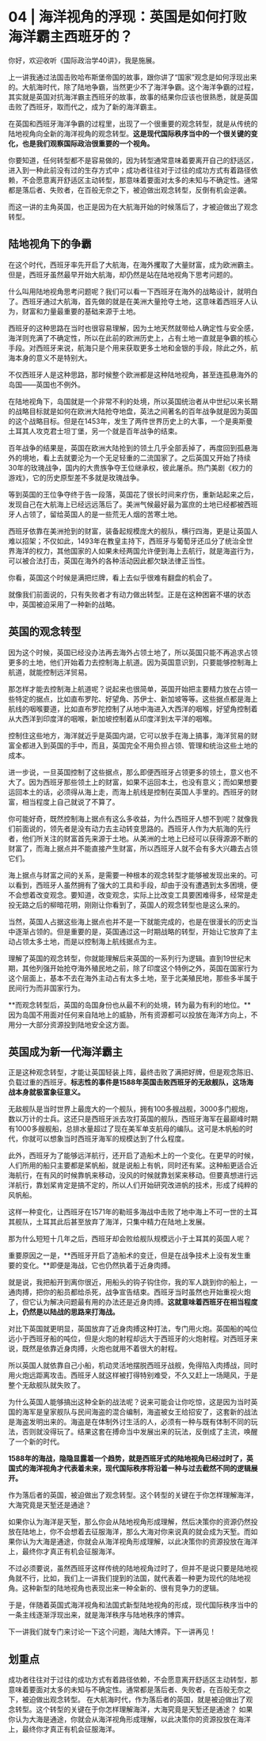 # 04 | 海洋视角的浮现：英国是如何打败海洋霸主西班牙的？

你好，欢迎收听《国际政治学40讲》，我是施展。

上一讲我通过法国击败哈布斯堡帝国的故事，跟你讲了“国家”观念是如何浮现出来的。大航海时代，除了陆地争霸，当然更少不了海洋争霸。这个海洋争霸的过程，其实就是英国对抗海洋霸主西班牙的故事，故事的结果你应该也很熟悉，就是英国击败了西班牙，取而代之，成为了新的海洋霸主。

在英国和西班牙海洋争霸的过程里，出现了一个很重要的观念转型，就是从传统的陆地视角向全新的海洋视角的观念转型。**这是现代国际秩序当中的一个很关键的变化，也是我们观察国际政治很重要的一个视角。**

你要知道，任何转型都不是容易做的，因为转型通常意味着要离开自己的舒适区，进入到一种此前没有过的生存方式中；成功者往往对于过往的成功方式有着路径依赖，不会愿意离开舒适区主动转型，那意味着要面对太多的未知与不确定性。通常都是落后者、失败者，在百般无奈之下，被迫做出观念转型，反倒有机会逆袭。

而这一讲的主角英国，也正是因为在大航海开始的时候落后了，才被迫做出了观念转型。

## 陆地视角下的争霸

在这个时代，西班牙率先开启了大航海，在海外攫取了大量财富，成为欧洲霸主。但是，西班牙虽然最早开始大航海，却仍然是站在陆地视角下思考问题的。

什么叫用陆地视角思考问题呢？我们可以看一下西班牙在海外的战略设计，就明白了。西班牙通过大航海，首先做的就是在美洲大量抢夺土地，这意味着西班牙人认为，财富和力量最重要的基础来源于土地。

西班牙的这种思路在当时也很容易理解，因为土地天然就带给人确定性与安全感，海洋则充满了不确定性，所以在此前的欧洲历史上，占有土地一直就是争霸的核心手段。对西班牙来说，航海只是个用来获取更多土地和金银的手段，除此之外，航海本身的意义不是特别大。

不仅西班牙人是这种思路，那时候整个欧洲都是这种陆地视角，甚至连孤悬海外的岛国——英国也不例外。

在陆地视角下，岛国就是一个非常不利的处境，所以英国统治者从中世纪以来长期的战略目标就是如何在欧洲大陆抢夺地盘，英法之间著名的百年战争就是因为英国的这个战略目标。但是在1453年，发生了两件世界历史上的大事，一个是奥斯曼土耳其人攻克君士坦丁堡，另一个就是百年战争的结束。

百年战争的结果是，英国在欧洲大陆抢到的领土几乎全部丢掉了，再度回到孤悬海外的境地，看上去就要沦为一个无足轻重的二流国家了。之后英国又开始了持续30年的玫瑰战争，国内的大贵族争夺王位继承权，彼此屠杀。热门美剧《权力的游戏》，它的历史原型差不多就是玫瑰战争。

等到英国的王位争夺终于告一段落，英国花了很长时间来疗伤，重新站起来之后，发现自己在大航海上已经远远落后了。美洲气候最好最为富庶的土地已经都被西班牙人占领了，留给英国人的是一些荒无人烟的苦寒土地。

西班牙依靠在美洲抢到的财富，装备起规模庞大的舰队，横行四海，更是让英国人难以招架；不仅如此，1493年在教皇主持下，西班牙与葡萄牙还瓜分了统治全世界海洋的权力，其他国家的人如果未经两国允许便到海上去航行，就是海盗行为，可以被合法打击，英国在海外的各种活动因此都欠缺法律正当性。

你看，英国这个时候是满把烂牌，看上去似乎很难有翻盘的机会了。

就像我们前面说的，只有失败者才有动力做出转型。正是在这种困窘不堪的状态中，英国被迫采用了一种新的战略。

## 英国的观念转型

因为这个时候，英国已经没办法再去海外占领土地了，所以英国只能不再追求占领更多的土地，他们开始着力去控制海上航道。因为英国意识到，只要能够控制海上航道，就能控制远洋贸易。

那怎样才能去控制海上航道呢？说起来也很简单，英国开始把主要精力放在占领一些特定的据点，比如直布罗陀、好望角、苏伊士、新加坡等等。这些据点都是海上航线的咽喉要道，比如直布罗陀控制了从地中海进入大西洋的咽喉，好望角控制着从大西洋到印度洋的咽喉，新加坡控制着从印度洋到太平洋的咽喉。

控制住这些地方，海洋就近乎是英国内湖，它可以放手在海上搞事，海洋贸易的财富全都进入到英国的手中，而且，英国完全不用负担占领、管理和统治这些土地的成本。

进一步说，一旦英国控制了这些据点，那么即便西班牙占领更多的领土，意义也不大了。因为西班牙那些领土上的财富，如果不运回本土，也没有意义；而如果想要运回本土的话，必须得从海上走，而海上航线是控制在英国人手里的。西班牙的财富，相当程度上自己就说了不算了。

你可能好奇，既然控制海上据点有这么多收益，为什么西班牙人想不到呢？就像我们前面说的，领先者是没有动力去主动转变思路的。西班牙人作为大航海的先行者，他们所关注的财富首先来源于土地。从美洲的土地上已经可以获得源源不断的财富了，而海上据点并不能直接产生财富，所以西班牙人就不会有多大兴趣去占领它们。

海上据点与财富之间的关系，是需要一种根本的观念转型才能够被发现出来的。可以看到，西班牙人虽然拥有了强大的工具和手段，却由于没有遭遇到太多困境，便不会想着改变观念。要知道，改变观念，实际上比改变工具要困难得多，经常是走投无路之后的柳暗花明，刚刚让你看到了，英国人的观念转型也是这么来的。

当然，英国人占据这些海上据点也并不是一下就能完成的，也是在很漫长的历史当中逐渐占领的。但是重要的是，英国通过这一时期战略的转型，开始让它放弃了主动占领太多土地，而是以控制海上航线据点为主。

理解了英国的观念转型，你就能理解后来英国的一系列行为逻辑。直到19世纪末期，其他列强开始抢夺海外殖民地之前，除了印度这个特例之外，英国在国家行为这个层面上，基本不去在海外主动占有太多土地，至于北美殖民地，那些多半属于民间行为而非国家行为。

**而观念转型后，英国的岛国身份也从最不利的处境，转为最为有利的地位。**因为岛国不用面对任何来自陆地上的威胁，所有资源都可以投放在海洋方向上，不用分一大部分资源投到陆地安全这方面。

## 英国成为新一代海洋霸主

正是这种观念转型，才能让英国轻装上阵，最终击败了满把好牌，但是观念陈旧、负载过重的西班牙。**标志性的事件是1588年英国击败西班牙的无敌舰队，这场海战本身就极富象征意义。**

无敌舰队是当时世界上最庞大的一个舰队，拥有100多艘战舰，3000多门舰炮，数以万计的士兵。这还只是西班牙派去攻打英国的舰队，西班牙海军在最巅峰时期有1000多艘舰船，总排水量超过了现在美军单支航母的编队。这可是木帆船的时代，你就可以想象当时西班牙海军的规模达到了什么程度。

此外，西班牙为了能够远洋航行，还开启了造船术上的一个变化。在更早的时候，人们所用的船只主要都是桨帆船，就是说船上有帆，同时还有桨。这种船更适合近海航行，在有风的时候靠帆来移动，没风的时候就靠划桨来移动。但要真想进行远洋航行，靠划桨肯定是搞不定的，所以人们开始研究改进帆的技术，形成了纯粹的风帆船。

这样一种变化，让西班牙在1571年的勒班多海战中击败了地中海上不可一世的土耳其舰队，土耳其此后甚至放弃了海洋，只集中精力在陆地上发展。

那为什么短短十几年之后，西班牙却会败给舰队规模远小于土耳其的英国人呢？

重要原因之一是，**西班牙开启了造船术的变迁，但是在战争技术上没有发生重要的变化。**即便是海战，它也仍然执着于近身肉搏。

就是说，我把船开到离你很近，用船头的钩子钩住你，我的军人跳到你的船上，一通肉搏，把你的船员都给杀死，战争宣告结束。西班牙当时虽然也开始重视火炮了，但它认为解决问题最有用的办法还是近身肉搏。**这就意味着西班牙在相当程度上，仍然是以陆战的思路来打海战。**

对比下英国就更明显，英国放弃了近身肉搏这种打法，专门用火炮。英国船的吨位远小于西班牙船的吨位，但是火炮的射程却远大于西班牙的火炮射程。对西班牙来说，既然是依靠近身肉搏，火炮也就用不着很大的射程。

所以英国人就依靠自己小船，机动灵活地摆脱西班牙战舰，免得陷入肉搏战，同时用火炮远距离攻击。西班牙人就这样被打得特别难受，不久又赶上一场飓风，于是整个无敌舰队就失败了。

为什么英国人能够搞出这种全新的战法呢？说来可能会让你吃惊，这是因为当时英国的海军是皇家舰队与民间海盗的混合编制，海盗被女王给招安了，这套新的战法是海盗发明出来的。海盗是在体制外讨生活的人，必须有一种与既有体制不同的玩法，否则就没得玩了。结果这套在搏命当中发展出来的玩法，反倒成了主流，唤醒了一个新的时代。

**1588年的海战，隐隐显露着一个趋势，就是西班牙式的陆地视角已经过时了，英国式的海洋视角才代表着未来，现代国际秩序将沿着一种与过去截然不同的逻辑展开。**

作为落后者的英国，被迫做出了观念转型。这个转型的关键在于你怎样理解海洋，大海究竟是天堑还是通途？

如果你认为海洋是天堑，那么你会从陆地视角形成理解，然后决策你的资源仍然投放在陆地上，你不会想着去征服海洋，那么大海对你来说真的就会成为天堑。而如果你认为大海是通途，你就会从海洋视角形成理解，以此决策你的资源投放在海洋上，最终你才真正有机会征服海洋。

不过必须要说，虽然西班牙这样传统的陆地视角过时了，但并不是说只要是陆地视角就不行，比如，我们上一讲我们提到的法国，就代表着一种更为现代的陆地视角。这种新型的陆地视角也表现出来一种全新的、很有竞争力的逻辑。

于是，伴随着英国式海洋视角和法国式新型陆地视角的形成，现代国际秩序当中的一条主线逐渐浮现出来，就是海洋秩序与陆地秩序的博弈。

下一讲我们就专门来讨论一下这个问题，海陆大博弈。下一讲再见！

## 划重点

成功者往往对于过往的成功方式有着路径依赖，不会愿意离开舒适区主动转型，那意味着要面对太多的未知与不确定性。通常都是落后者、失败者，在百般无奈之下，被迫做出观念转型。 在大航海时代，作为落后者的英国，就是被迫做出了观念转型。这个转型的关键在于你怎样理解海洋，大海究竟是天堑还是通途？ 如果你认为大海是通途，你就会从海洋视角形成理解，以此决策你的资源投放在海洋上，最终你才真正有机会征服海洋。

